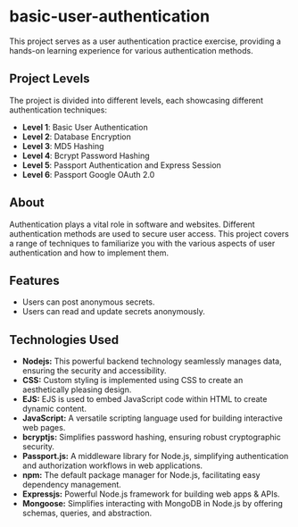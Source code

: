 # basic-user-authentication
This project serves as a user authentication practice exercise, providing a hands-on learning experience for various authentication methods.

## Project Levels
The project is divided into different levels, each showcasing different authentication techniques:

- **Level 1**: Basic User Authentication
- **Level 2**: Database Encryption
- **Level 3**: MD5 Hashing
- **Level 4**: Bcrypt Password Hashing
- **Level 5**: Passport Authentication and Express Session
- **Level 6**: Passport Google OAuth 2.0

## About
Authentication plays a vital role in software and websites. Different authentication methods are used to secure user access. This project covers a range of techniques to familiarize you with the various aspects of user authentication and how to implement them.

## Features
- Users can post anonymous secrets.
- Users can read and update secrets anonymously.

## Technologies Used
- **Nodejs:** This powerful backend technology seamlessly manages data, ensuring the security and accessibility.
- **CSS:** Custom styling is implemented using CSS to create an aesthetically pleasing design.
- **EJS:** EJS is used to embed JavaScript code within HTML to create dynamic content.
- **JavaScript:** A versatile scripting language used for building interactive web pages.
- **bcryptjs:** Simplifies password hashing, ensuring robust cryptographic security.
- **Passport.js:** A middleware library for Node.js, simplifying authentication and authorization workflows in web applications.
- **npm:** The default package manager for Node.js, facilitating easy dependency management.
- **Expressjs:** Powerful Node.js framework for building web apps & APIs.
- **Mongoose:** Simplifies interacting with MongoDB in Node.js by offering schemas, queries, and abstraction.